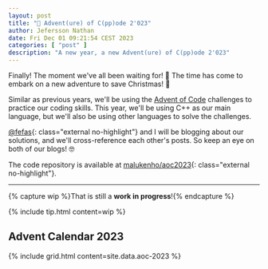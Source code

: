 ```yaml
---
layout: post
title: "🎄 Advent(ure) of C(pp)ode 2'023"
author: Jefersson Nathan
date: Fri Dec 01 09:21:54 CEST 2023
categories: [ "post" ]
description: "A new year, a new Advent(ure) of C(pp)ode 2'023"
---
```


Finally! The moment we've all been waiting for! 🎉 The time has come to embark on a new adventure to save Christmas! 🎄

Similar as previous years, we'll be using the [Advent of Code](https://adventofcode.com/2023) challenges to practice
our coding skills. This year, we'll be using C++ as our main language, but we'll also be using other languages to solve
the challenges.

[@fefas](https://blog.fefas.dev/){: class="external no-highlight"} and I will be blogging about our solutions, 
and we'll cross-reference each other's posts. So keep an eye on both of our blogs! 🤓

The code repository is available at [malukenho/aoc2023](https://github.com/malukenho/aoc2023){: class="external no-highlight"}.

---

{% capture wip %}That is still a **work in progress**!{% endcapture %}

{% include tip.html content=wip %}

## Advent Calendar 2023

{% include grid.html content=site.data.aoc-2023 %}